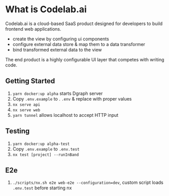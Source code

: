# **What is Codelab**.ai

Codelab.ai is a cloud-based SaaS product designed for developers to build frontend web applications.

- create the view by configuring ui components
- configure external data store & map them to a data transformer
- bind transformed external data to the view

The end product is a highly configurable UI layer that competes with writing code.

## Getting Started

1. `yarn docker:up alpha` starts Dgraph server
2. Copy `.env.example` to . `.env` &  replace with proper values
3. `nx serve api`
4. `nx serve web`
5. `yarn tunnel` allows localhost to accept HTTP input

## Testing

1. `yarn docker:up alpha-test`
2. Copy `.env.example` to `.env.test`
3. `nx test [project] --runInBand`

## E2e

1. `./scripts/nx.sh e2e web-e2e --configuration=dev`, custom script loads `.env.test` before starting nx
